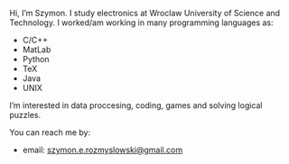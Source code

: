 Hi, I’m Szymon. I study electronics at Wroclaw University of Science and Technology.
I worked/am working in many programming languages as:
  - C/C++
  - MatLab
  - Python
  - TeX
  - Java
  - UNIX

I’m interested in data proccesing, coding, games and solving logical puzzles.

You can reach me by:
  - email: szymon.e.rozmyslowski@gmail.com
